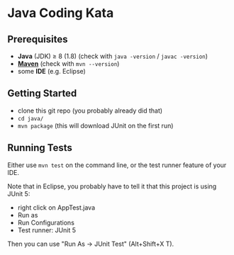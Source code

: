 # Java Coding Kata

## Prerequisites

* **Java** (JDK) ≥ 8 (1.8)
  (check with `java -version` / `javac -version`)
* **[Maven](https://maven.apache.org/download.cgi)**
  (check with `mvn --version`)
* some **IDE** (e.g. Eclipse)

## Getting Started

* clone this git repo (you probably already did that)
* `cd java/`
* `mvn package` (this will download JUnit on the first run)

## Running Tests

Either use `mvn test` on the command line, or the test
runner feature of your IDE.

Note that in Eclipse, you probably have to tell it that
this project is using JUnit 5:

* right click on AppTest.java
* Run as
* Run Configurations
* Test runner: JUnit 5

Then you can use "Run As -> JUnit Test" (Alt+Shift+X T).
